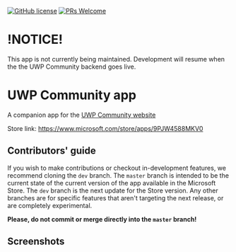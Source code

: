 [![GitHub license](https://img.shields.io/github/license/Naereen/StrapDown.js.svg)](https://github.com/Naereen/StrapDown.js/blob/master/LICENSE)
[![PRs Welcome](https://img.shields.io/badge/PRs-welcome-brightgreen.svg?style=flat-square)](http://makeapullrequest.com)

# !NOTICE!
This app is not currently being maintained. Development will resume when the the UWP Community backend goes live.

# UWP Community app
A companion app for the [UWP Community website](https://uwpcommunity.com)

Store link: https://www.microsoft.com/store/apps/9PJW4588MKV0

## Contributors' guide
If you wish to make contributions or checkout in-development features, we recommend cloning the `dev` branch.
The `master` branch is intended to be the current state of the current version of the app available in the Microsoft Store.
The `dev` branch is the next update for the Store version. Any other branches are for specific features that aren't targeting
the next release, or are completely experimental.

**Please, do not commit or merge directly into the `master` branch!**

## Screenshots
